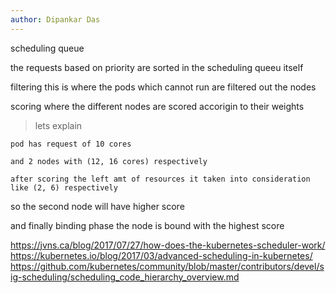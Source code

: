 ```yaml
---
author: Dipankar Das
---
```


scheduling queue

the requests based on priority are sorted in the scheduling queeu itself

filtering
this is where the pods which cannot run are filtered out the nodes

scoring
where the different nodes are scored accorigin to their weights

> lets explain
```
pod has request of 10 cores

and 2 nodes with (12, 16 cores) respectively

after scoring the left amt of resources it taken into consideration
like (2, 6) respectively

```

so the second node will have higher score

and finally
binding phase the node is bound with the highest score

https://jvns.ca/blog/2017/07/27/how-does-the-kubernetes-scheduler-work/
https://kubernetes.io/blog/2017/03/advanced-scheduling-in-kubernetes/
https://github.com/kubernetes/community/blob/master/contributors/devel/sig-scheduling/scheduling_code_hierarchy_overview.md

